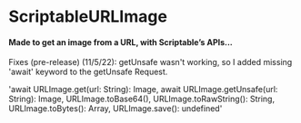 # ScriptableURLImage
#### Made to get an image from a URL, with Scriptable’s APIs...
Fixes (pre-release) (11/5/22): getUnsafe wasn't working, so I added missing 'await' keyword to the getUnsafe Request.

'await URLImage.get(url: String): Image, await URLImage.getUnsafe(url: String): Image, URLImage.toBase64(), URLImage.toRawString(): String, URLImage.toBytes(): Array, URLImage.save(): undefined'
